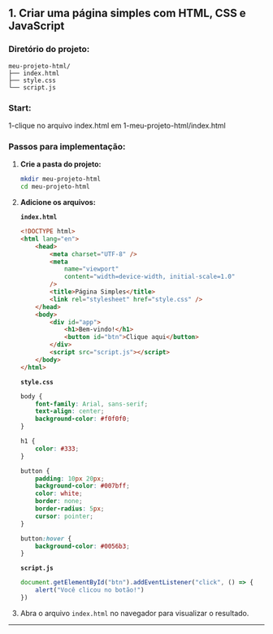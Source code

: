 ## **1. Criar uma página simples com HTML, CSS e JavaScript**

### Diretório do projeto:

```
meu-projeto-html/
├── index.html
├── style.css
└── script.js
```

### Start:

1-clique no arquivo index.html em 1-meu-projeto-html/index.html

### Passos para implementação:

1. **Crie a pasta do projeto:**

    ```bash
    mkdir meu-projeto-html
    cd meu-projeto-html
    ```

2. **Adicione os arquivos:**

    **`index.html`**

    ```html
    <!DOCTYPE html>
    <html lang="en">
        <head>
            <meta charset="UTF-8" />
            <meta
                name="viewport"
                content="width=device-width, initial-scale=1.0"
            />
            <title>Página Simples</title>
            <link rel="stylesheet" href="style.css" />
        </head>
        <body>
            <div id="app">
                <h1>Bem-vindo!</h1>
                <button id="btn">Clique aqui</button>
            </div>
            <script src="script.js"></script>
        </body>
    </html>
    ```

    **`style.css`**

    ```css
    body {
        font-family: Arial, sans-serif;
        text-align: center;
        background-color: #f0f0f0;
    }

    h1 {
        color: #333;
    }

    button {
        padding: 10px 20px;
        background-color: #007bff;
        color: white;
        border: none;
        border-radius: 5px;
        cursor: pointer;
    }

    button:hover {
        background-color: #0056b3;
    }
    ```

    **`script.js`**

    ```javascript
    document.getElementById("btn").addEventListener("click", () => {
        alert("Você clicou no botão!")
    })
    ```

3. Abra o arquivo `index.html` no navegador para visualizar o resultado.

---
